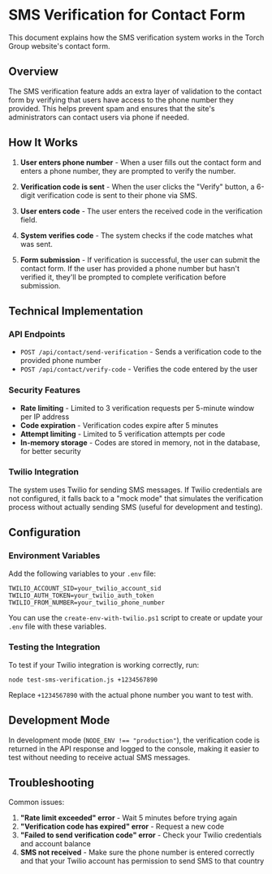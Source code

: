 # SMS Verification for Contact Form

This document explains how the SMS verification system works in the Torch Group website's contact form.

## Overview

The SMS verification feature adds an extra layer of validation to the contact form by verifying that users have access to the phone number they provided. This helps prevent spam and ensures that the site's administrators can contact users via phone if needed.

## How It Works

1. **User enters phone number** - When a user fills out the contact form and enters a phone number, they are prompted to verify the number.

2. **Verification code is sent** - When the user clicks the "Verify" button, a 6-digit verification code is sent to their phone via SMS.

3. **User enters code** - The user enters the received code in the verification field.

4. **System verifies code** - The system checks if the code matches what was sent.

5. **Form submission** - If verification is successful, the user can submit the contact form. If the user has provided a phone number but hasn't verified it, they'll be prompted to complete verification before submission.

## Technical Implementation

### API Endpoints

- `POST /api/contact/send-verification` - Sends a verification code to the provided phone number
- `POST /api/contact/verify-code` - Verifies the code entered by the user

### Security Features

- **Rate limiting** - Limited to 3 verification requests per 5-minute window per IP address
- **Code expiration** - Verification codes expire after 5 minutes
- **Attempt limiting** - Limited to 5 verification attempts per code
- **In-memory storage** - Codes are stored in memory, not in the database, for better security

### Twilio Integration

The system uses Twilio for sending SMS messages. If Twilio credentials are not configured, it falls back to a "mock mode" that simulates the verification process without actually sending SMS (useful for development and testing).

## Configuration

### Environment Variables

Add the following variables to your `.env` file:

```
TWILIO_ACCOUNT_SID=your_twilio_account_sid
TWILIO_AUTH_TOKEN=your_twilio_auth_token
TWILIO_FROM_NUMBER=your_twilio_phone_number
```

You can use the `create-env-with-twilio.ps1` script to create or update your `.env` file with these variables.

### Testing the Integration

To test if your Twilio integration is working correctly, run:

```
node test-sms-verification.js +1234567890
```

Replace `+1234567890` with the actual phone number you want to test with.

## Development Mode

In development mode (`NODE_ENV !== "production"`), the verification code is returned in the API response and logged to the console, making it easier to test without needing to receive actual SMS messages.

## Troubleshooting

Common issues:

1. **"Rate limit exceeded" error** - Wait 5 minutes before trying again
2. **"Verification code has expired" error** - Request a new code
3. **"Failed to send verification code" error** - Check your Twilio credentials and account balance
4. **SMS not received** - Make sure the phone number is entered correctly and that your Twilio account has permission to send SMS to that country 